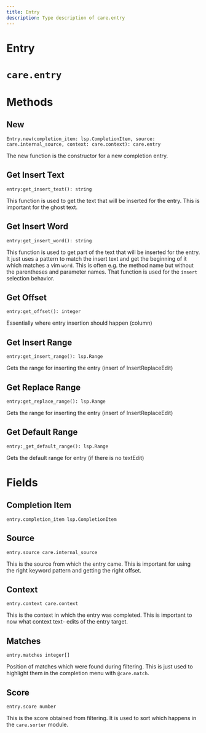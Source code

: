 ```yaml
---
title: Entry
description: Type description of care.entry
---
```

# Entry

# `care.entry`

# Methods

## New
`Entry.new(completion_item: lsp.CompletionItem, source: care.internal_source, context: care.context): care.entry`

The new function is the constructor for a new completion entry.

## Get Insert Text
`entry:get_insert_text(): string`

This function is used to get the text that will be inserted for the entry. This is important for the ghost text.

## Get Insert Word
`entry:get_insert_word(): string`

This function is used to get part of the text that will be inserted for the entry. It just uses a pattern to match the insert text and get the beginning of it which matches a vim `word`. This is often e.g. the method name but without the parentheses and parameter names. That function is used for the `insert` selection behavior.

## Get Offset
`entry:get_offset(): integer`

Essentially where entry insertion should happen (column)

## Get Insert Range
`entry:get_insert_range(): lsp.Range`

Gets the range for inserting the entry (insert of InsertReplaceEdit)

## Get Replace Range
`entry:get_replace_range(): lsp.Range`

Gets the range for inserting the entry (insert of InsertReplaceEdit)

##  Get Default Range
`entry:_get_default_range(): lsp.Range`

Gets the default range for entry (if there is no textEdit)
# Fields

## Completion Item
`entry.completion_item lsp.CompletionItem`



## Source
`entry.source care.internal_source`

This is the source from which the entry came. This is important for using the right keyword pattern and getting the right offset.

## Context
`entry.context care.context`

This is the context in which the entry was completed. This is important to now what context text- edits of the entry target.

## Matches
`entry.matches integer[]`

Position of matches which were found during filtering. This is just used to highlight them in the completion menu with `@care.match`.

## Score
`entry.score number`

This is the score obtained from filtering. It is used to sort which happens in the `care.sorter` module.